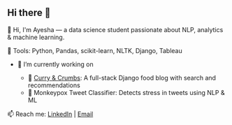 ## Hi there 👋

<!--
**ayeshaukaye/ayeshaukaye** is a ✨ _special_ ✨ repository because its `README.md` (this file) appears on your GitHub profile.

Here are some ideas to get you started:

- 🌱 I’m currently learning ...
- 👯 I’m looking to collaborate on ...
- 🤔 I’m looking for help with ...
- 💬 Ask me about ...
- 📫 How to reach me: ...
- 😄 Pronouns: ...
- ⚡ Fun fact: ...
-->
👋 Hi, I'm Ayesha — a data science student passionate about NLP, analytics & machine learning.

🔧 Tools: Python, Pandas, scikit-learn, NLTK, Django, Tableau

- 🔭 I’m currently working on

  - 🍴  [Curry & Crumbs](https://github.com/ayeshaukaye/DjangoBlog): A full-stack Django food blog with search and recommendations
  - 🧪 Monkeypox Tweet Classifier: Detects stress in tweets using NLP & ML

📫 Reach me: [LinkedIn](https://linkedin.com/in/ayesha-ukaye) | [Email](mailto:ayeshaukaye20@gmail.com)

